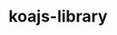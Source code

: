 # koajs-library

<!--
 Certain Code Standards
 - Class names starts from KoaClient.
 - Classess should have a namespace declaration which name starts with Client.
 - The export from the service should be simple like Logger, not like KoaLogger or ClientLogger.
 - Each folder should have interface file and a export file names as index.ts.
 - enums should be in caps. LIKE_THIS.
 - Interface should start with I, like ITHIS.
 -->
